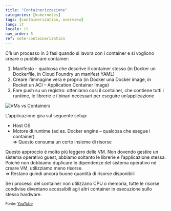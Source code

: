 ```yaml
---
title: "Containerizzazione"
categories: [kubernetes]
tags: [containerization, overview]
lang: it
locale: it
nav_order: 5
ref: note-containerization
---
```

C’è un processo in 3 fasi quando si lavora con i container e si vogliono creare o pubblicare container:  
1. Manifesto – qualcosa che descrive il container stesso (in Docker un Dockerfile, in Cloud Foundry un manifest YAML)  
2. Creare l’immagine vera e propria (in Docker una Docker image, in Rocket un ACI – Application Container Image)  
3. Fare push su un registro: otteniamo così il container, che contiene tutti i runtime, le librerie e i binari necessari per eseguire un’applicazione  

![VMs vs Containers](../../../assets/images/vms-vs-containers.png)

L’applicazione gira sul seguente setup:  
- Host OS  
- Motore di runtime (ad es. Docker engine – qualcosa che esegue i container)  
⇒ Questo consuma un certo insieme di risorse  

Questo approccio è molto più leggero delle VM. Non dovendo gestire un sistema operativo guest, abbiamo soltanto le librerie e l’applicazione stessa. Poiché non dobbiamo duplicare le dipendenze del sistema operativo né creare VM, utilizziamo meno risorse.  
⇒ Restano quindi ancora buone quantità di risorse disponibili  

Se i processi del container non utilizzano CPU o memoria, tutte le risorse condivise diventano accessibili agli altri container in esecuzione sullo stesso hardware.

<small> Fonte: [YouTube](https://www.youtube.com/watch?v=0qotVMX-J5s)</small>